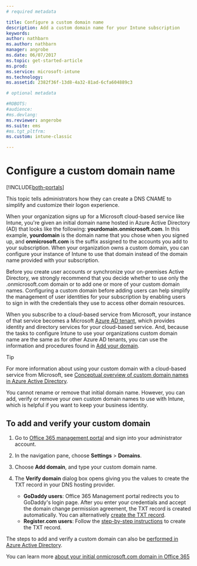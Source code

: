 ```yaml
---
# required metadata

title: Configure a custom domain name 
description: Add a custom domain name for your Intune subscription
keywords:
author: nathbarn
ms.author: nathbarn
manager: angrobe
ms.date: 06/07/2017
ms.topic: get-started-article
ms.prod:
ms.service: microsoft-intune
ms.technology:
ms.assetid: 2382f36f-13d8-4a32-81ad-6cfa604889c3

# optional metadata

#ROBOTS:
#audience:
#ms.devlang:
ms.reviewer: angerobe
ms.suite: ems
#ms.tgt_pltfrm:
ms.custom: intune-classic

---
```



# Configure a custom domain name

[!INCLUDE[both-portals](./includes/note-for-both-portals.md)]

This topic tells administrators how they can create a DNS CNAME to simplify and customize their logon experience.

When your organization signs up for a Microsoft cloud-based service like Intune, you're given an initial domain name hosted in Azure Active Directory (AD) that looks like the following: **yourdomain.onmicrosoft.com**. In this example, **yourdomain** is the domain name that you chose when you signed up, and **onmicrosoft.com** is the suffix assigned to the accounts you add to your subscription. When your organization owns a custom domain, you can configure your instance of Intune to use that domain instead of the domain name provided with your subscription.

Before you create user accounts or synchronize your on-premises Active Directory, we strongly recommend that you decide whether to use only the .onmicrosoft.com domain or to add one or more of your custom domain names. Configuring a custom domain before adding users can help simplify the management of user identities for your subscription by enabling users to sign in with the credentials they use to access other domain resources.

When you subscribe to a cloud-based service from Microsoft, your instance of that service becomes a Microsoft  [Azure AD tenant](http://technet.microsoft.com/library/jj573650.aspx#BKMK_WhatIsAnAzureADTenant), which provides identity and directory services for your cloud-based service. And, because the tasks to configure Intune to use your organizations custom domain name are the same as for other Azure AD tenants, you can use the information and procedures found in [Add your domain](https://azure.microsoft.com/documentation/articles/active-directory-add-domain/).

> [!TIP]
> For more information about using your custom domain with a cloud-based service from Microsoft, see [Conceptual overview of custom domain names in Azure Active Directory](https://azure.microsoft.com/documentation/articles/active-directory-add-domain-concepts/).

You cannot rename or remove that initial domain name. However, you can add, verify or remove your own custom domain names to use with Intune, which is helpful if you want to keep your business identity.

## To add and verify your custom domain

1. Go to [Office 365 management portal](https://portal.office.com/Admin/Default.aspx) and sign into your administrator account.

2. In the navigation pane, choose **Settings** &gt; **Domains**.

3. Choose **Add domain**, and type your custom domain name.

4. The **Verify domain** dialog box opens giving you the values to create the TXT record in your DNS hosting provider.
	- **GoDaddy users**: Office 365 Management portal redirects you to GoDaddy's login page. After you enter your credentials and accept the domain change permission agreement, the TXT record is created automatically. You can alternatively [create the TXT record](https://support.office.com/article/Create-DNS-records-at-GoDaddy-for-Office-365-f40a9185-b6d5-4a80-bb31-aa3bb0cab48a).
	- **Register.com users**: Follow the [step-by-step instructions](https://support.office.com/article/Create-DNS-records-at-Register-com-for-Office-365-55bd8c38-3316-48ae-a368-4959b2c1684e#BKMK_verify) to create the TXT record.

The steps to add and verify a custom domain can also be [performed in Azure Active Directory](https://azure.microsoft.com/documentation/articles/active-directory-add-domain/).

You can learn more [about your initial onmicrosoft.com domain in Office 365](https://support.office.com/article/About-your-initial-onmicrosoft-com-domain-in-Office-365-B9FC3018-8844-43F3-8DB1-1B3A8E9CFD5A)
